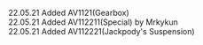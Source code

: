22.05.21 Added AV1121(Gearbox) <br>
22.05.21 Added AV112211(Special) by Mrkykun <br>
22.05.21 Added AV112221(Jackpody's Suspension) <br>
